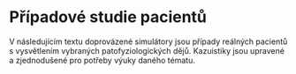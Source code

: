 # Případové studie pacientů

V následujícím textu doprovázené simulátory jsou případy reálných pacientů s vysvětlením vybraných patofyziologických dějů. Kazuistiky jsou upravené a zjednodušené pro potřeby výuky daného tématu.


